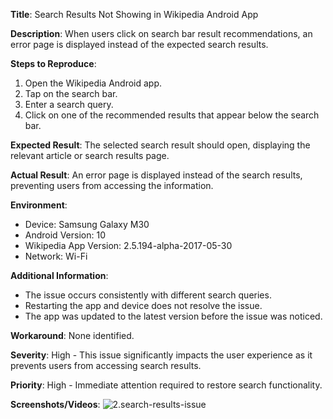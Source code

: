 **Title**: Search Results Not Showing in Wikipedia Android App

**Description**: When users click on search bar result recommendations, an error page is displayed instead of the expected search results.

**Steps to Reproduce**:
1. Open the Wikipedia Android app.
2. Tap on the search bar.
3. Enter a search query.
4. Click on one of the recommended results that appear below the search bar.

**Expected Result**: The selected search result should open, displaying the relevant article or search results page.

**Actual Result**: An error page is displayed instead of the search results, preventing users from accessing the information.

**Environment**:
- Device: Samsung Galaxy M30
- Android Version: 10
- Wikipedia App Version: 2.5.194-alpha-2017-05-30
- Network: Wi-Fi

**Additional Information**:
- The issue occurs consistently with different search queries.
- Restarting the app and device does not resolve the issue.
- The app was updated to the latest version before the issue was noticed.

**Workaround**: None identified.

**Severity**: High - This issue significantly impacts the user experience as it prevents users from accessing search results.

**Priority**: High - Immediate attention required to restore search functionality.

**Screenshots/Videos**: 
![2.search-results-issue](./images/2.search-results.jpg=250x250)